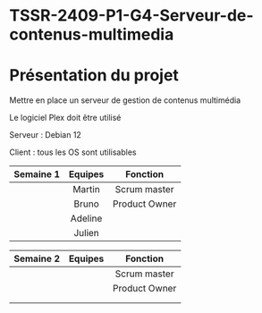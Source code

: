 # TSSR-2409-P1-G4-Serveur-de-contenus-multimedia

# Présentation du projet 

Mettre en place un serveur de gestion de contenus multimédia

Le logiciel Plex doit être utilisé

Serveur : Debian 12

Client : tous les OS sont utilisables

| Semaine 1 | Equipes | Fonction |
|:-:|:-:|:-:|
|           | Martin  | Scrum master |
|           | Bruno | Product Owner | 
|           | Adeline |             |
|           | Julien |              |

| Semaine 2 | Equipes | Fonction |
|:-:|:-:|:-:|
|           |   | Scrum master |
|           |  | Product Owner | 
|           |  |             |
|           |  |              |



